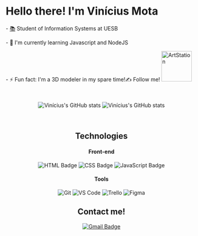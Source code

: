 # Hello there! I'm Vinícius Mota 
<div align="flex-start">
  
  <p>- <a href='http://www.uesb.br/' >📚</a> Student of Information Systems at UESB</p>
  <p>- 🧪 I'm currently learning Javascript and NodeJS</p>
  <p>- ⚡ Fun fact: I'm a 3D modeler in my spare time!✍️ Follow me! <a href='www.artstation.com/vmk_art'><img width='80px' src='https://www.artstation.com/assets/logo-da586a7166dda92ede057f15b12c0e8c.svg' alt="ArtStation" /></a></p>
 
</div>

<br>

<div align="center">

  ![Vinícius's GitHub stats](https://github-readme-stats.vercel.app/api?username=ViniMota18&show_icons=true&theme=chartreuse-dark&count_private=true&hide=stars,issues)
  ![Vinícius's GitHub stats](https://github-readme-stats.vercel.app/api/top-langs/?username=ViniMota18&show_icons=true&layout=compact&theme=chartreuse-dark)  

</div>

<br>

<div align="center">

## Technologies 

#### **Front-end**

![HTML Badge](https://img.shields.io/badge/HTML5-E34F26?style=for-the-badge&logo=html5&logoColor=white)
![CSS Badge](https://img.shields.io/badge/CSS3-1572B6?style=for-the-badge&logo=css3&logoColor=white)
![JavaScript Badge](https://img.shields.io/badge/JavaScript-323330?style=for-the-badge&logo=javascript&logoColor=F7DF1E)

  
#### **Tools**

![Git](https://img.shields.io/badge/Git-F05032?style=for-the-badge&logo=git&logoColor=white)
![VS Code](https://img.shields.io/badge/VS_Code-0078D4?style=for-the-badge&logo=visual%20studio%20code&logoColor=white)
![Trello](https://img.shields.io/badge/Trello-0079BF?style=for-the-badge&logo=trello&logoColor=white)
![Figma](https://img.shields.io/badge/Figma-F24E1E?style=for-the-badge&logo=figma&logoColor=white)

  
  ## Contact me!
  
  [![Gmail Badge](https://img.shields.io/badge/Gmail-D14836?style=for-the-badge&logo=gmail&logoColor=white)](mailto:viniciusmota1877@gmail.com)
  
</div>
<!-- https://github.com/anuraghazra/github-readme-stats#themes -->

